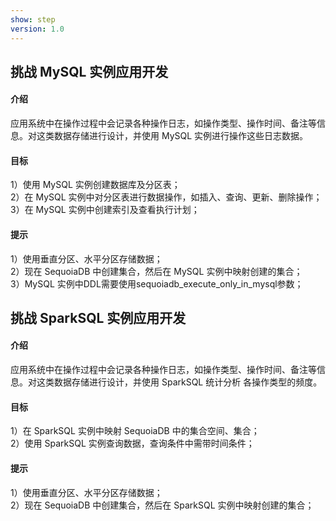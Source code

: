 ```yaml
---
show: step
version: 1.0 
---
```



## 挑战 MySQL 实例应用开发

#### 介绍
应用系统中在操作过程中会记录各种操作日志，如操作类型、操作时间、备注等信息。对这类数据存储进行设计，并使用 MySQL 实例进行操作这些日志数据。

#### 目标

1）使用 MySQL 实例创建数据库及分区表；  
2）在 MySQL 实例中对分区表进行数据操作，如插入、查询、更新、删除操作；  
3）在 MySQL 实例中创建索引及查看执行计划；  

#### 提示
1）使用垂直分区、水平分区存储数据；  
2）现在 SequoiaDB 中创建集合，然后在 MySQL 实例中映射创建的集合；  
3）MySQL 实例中DDL需要使用sequoiadb_execute_only_in_mysql参数；  


## 挑战 SparkSQL 实例应用开发

#### 介绍
应用系统中在操作过程中会记录各种操作日志，如操作类型、操作时间、备注等信息。对这类数据存储进行设计，并使用 SparkSQL 统计分析 各操作类型的频度。

#### 目标

1）在 SparkSQL 实例中映射 SequoiaDB 中的集合空间、集合；  
2）使用 SparkSQL 实例查询数据，查询条件中需带时间条件；  

#### 提示
1）使用垂直分区、水平分区存储数据；  
2）现在 SequoiaDB 中创建集合，然后在 SparkSQL 实例中映射创建的集合；  

